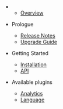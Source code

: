 - 
    - [Overview](overview.md)
- Prologue
    - [Release Notes](releases.md)
    - [Upgrade Guide](upgrade.md)
- Getting Started
    - [Installation](installation.md)
    - [API](api.md)
    
- Available plugins
    - [Analytics](plugin-analytics.md)
    - [Language](plugin-language.md)
